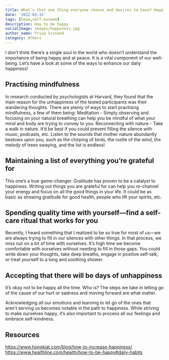 ```yaml
---  
title: What’s that one thing everyone chases and desires to have? Happiness! 
date: '2022-03-15'  
tags: [hope,self-esteem]  
description: How to be happy  
socialImage: images/happiness.jpg
author_name: Priya Srinand
category: Others
---  
```

 
I don’t think there’s a single soul in the world who doesn’t understand the importance of being happy and at peace. It is a vital component of our well-being. Let’s have a look at some of the ways to enhance our daily happiness!

## Practising mindfulness
In research conducted by psychologists at Harvard, they found that the main reason for the unhappiness of the tested participants was their wandering thoughts. There are plenty of ways to start practising mindfulness, a few of them being:
Meditation - Simply observing and focusing on your natural breathing can help you be mindful of what your mind and body are trying to convey to you.
Reconnecting with nature - Take a walk in nature. It’d be best if you could prevent filling the silence with music, podcasts, etc. Listen to the sounds that mother nature abundantly bestows upon you, such as the chirping of birds, the rustle of the wind, the melody of trees swaying, and the list is endless!

## Maintaining a list of everything you’re grateful for
This one’s a true game-changer. Gratitude has proven to be a catalyst to happiness. Writing out things you are grateful for can help you re-channel your energy and focus on all the good things in your life. It could be as basic as showing gratitude for good health, people who lift your spirits, etc.  

## Spending quality time with yourself—find a self-care ritual that works for you
Recently, I heard something that I realized to be so true for most of us—we are always trying to fill in our silences with other things. In that process, we miss out on a lot of time with ourselves. It’s high time we become comfortable with ourselves without needing to fill in those gaps. You could write down your thoughts, take deep breaths, engage in positive self-talk, or treat yourself to a long and soothing shower. 

## Accepting that there will be days of unhappiness
It’s okay not to be happy all the time. Who is? The steps we take in letting go of the cause of our hurt or sadness and moving forward are what matter. 

Acknowledging all our emotions and learning to let go of the ones that aren’t serving us becomes notable in the path to happiness. While striving to make ourselves happy, it’s also important to process all our feelings and embrace self-kindness.

## Resources
https://www.hongkiat.com/blog/how-to-increase-happiness/
https://www.healthline.com/health/how-to-be-happy#daily-habits
